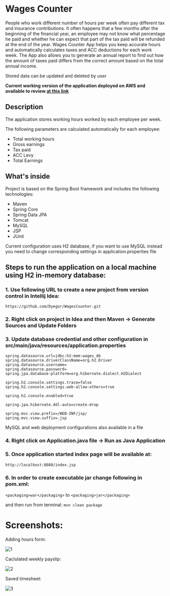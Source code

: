 # Wages Counter

People who work different number of hours per week often pay different tax and insurance contributions. It often happens
 that a few months after the beginning of the financial year, an employee may not know what percentage he paid and 
 whether he can expect that part of the tax paid will be refunded at the end of the year. 
 Wages Counter App helps you keep accurate hours and automatically calculates taxes and ACC deductions for each work week. 
 The App also allows you to generate an annual report to find out how the amount of taxes paid differs from the correct amount 
 based on the total annual income.
 
Stored data can be updated and deleted by user

**Current working version of the application deployed on AWS and available to review [at this link](http://wagescounter-env.eba-8ma2t9ue.ap-southeast-2.elasticbeanstalk.com/)**

## Description

The application stores working hours worked by each employee per week.
 
The following parameters are calculated automatically for each employee:
* Total working hours
* Gross earnings
* Tax paid
* ACC Levy
* Total Earnings

## What's inside

Project is based on the Spring Boot framework and includes the following technologies:
* Maven
* Spring Core
* Spring Data JPA
* Tomcat
* MySQL
* JSP
* JUnit

Current configuration uses H2 database, if you want to use MySQL instead you need to change corresponding settings in application.properties file

## Steps to run the application on a local machine using H2 in-memory database:
### 1. Use following URL to create a new project from version control in Intellij Idea:
```
https://github.com/Dyegor/WagesCounter.git
```
### 2. Right click on project in Idea and then Maven -> Generate Sources and Update Folders

### 3. Update database credential and other configuration in src/main/java/resources/application.properties 
```
spring.datasource.url=jdbc:h2:mem:wages_db
spring.datasource.driverClassName=org.h2.Driver
spring.datasource.username=
spring.datasource.password=
spring.jpa.database-platform=org.hibernate.dialect.H2Dialect

spring.h2.console.settings.trace=false
spring.h2.console.settings.web-allow-others=true

spring.h2.console.enabled=true

spring.jpa.hibernate.ddl-auto=create-drop

spring.mvc.view.prefix=/WEB-INF/jsp/
spring.mvc.view.suffix=.jsp
```
MySQL and web deployment configurations also available in a file

### 4. Right click on Application.java file -> Run as Java Application

### 5. Once application started index page will be available at:
```http://localhost:8080/index.jsp```

### 6. In order to create executable jar change following in pom.xml:
```<packaging>war</packaging>``` 
to
```<packaging>jar</packaging>```

and then run from terminal:
```mvn clean package```

# Screenshots:
Adding hours form:

![1](https://user-images.githubusercontent.com/18030933/89379895-bf953580-d74a-11ea-8d14-7c3ebb8d2175.jpg)

Caclulated weekly payslip:

![2](https://user-images.githubusercontent.com/18030933/89379985-e8b5c600-d74a-11ea-896f-b1808e42d517.jpg)

Saved timesheet:

![3](https://user-images.githubusercontent.com/18030933/89379995-ed7a7a00-d74a-11ea-8015-f56ecaa80d07.jpg)
